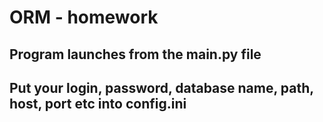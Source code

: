 # ORM - homework
## Program launches from the main.py file
## Put your login, password, database name, path, host, port etc into config.ini
